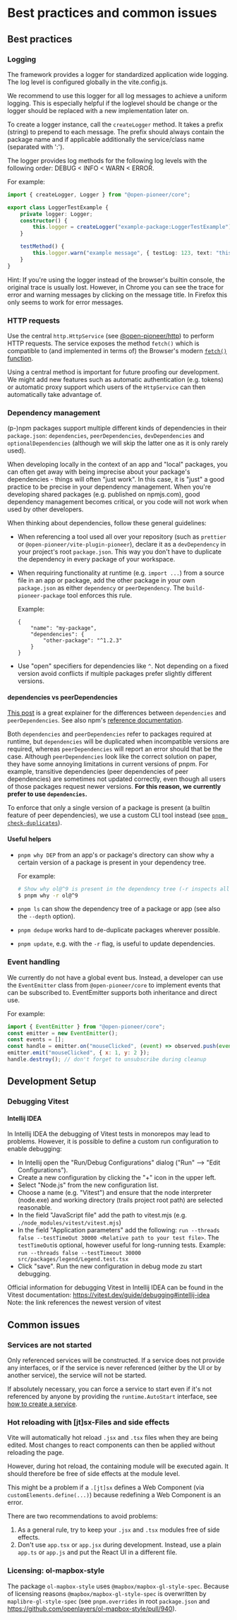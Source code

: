 # Best practices and common issues

## Best practices

### Logging

The framework provides a logger for standardized application wide logging.
The log level is configured globally in the vite.config.js.

We recommend to use this logger for all log messages to achieve a uniform logging.
This is especially helpful if the loglevel should be change or the logger should be
replaced with a new implementation later on.

To create a logger instance, call the `createLogger` method.
It takes a prefix (string) to prepend to each message.
The prefix should always contain the package name and if applicable additionally the service/class name (separated with ':').

The logger provides log methods for the following log levels with the following order: DEBUG < INFO < WARN < ERROR.

For example:

```ts
import { createLogger, Logger } from "@open-pioneer/core";

export class LoggerTestExample {
    private logger: Logger;
    constructor() {
        this.logger = createLogger("example-package:LoggerTestExample");
    }

    testMethod() {
        this.logger.warn("example message", { testLog: 123, text: "this is a text" });
    }
}
```

Hint: If you're using the logger instead of the browser's builtin console, the original trace is usually lost.
However, in Chrome you can see the trace for error and warning messages by clicking on the message title.
In Firefox this only seems to work for error messages.

### HTTP requests

Use the central `http.HttpService` (see [@open-pioneer/http](https://www.npmjs.com/package/@open-pioneer/http)) to perform HTTP requests.
The service exposes the method `fetch()` which is compatible to (and implemented in terms of) the Browser's modern [`fetch()` function](https://developer.mozilla.org/en-US/docs/Web/API/Fetch_API).

Using a central method is important for future proofing our development.
We might add new features such as automatic authentication (e.g. tokens) or automatic proxy support which users of the `HttpService`
can then automatically take advantage of.

### Dependency management

(p-)npm packages support multiple different kinds of dependencies in their `package.json`: `dependencies`, `peerDependencies`, `devDependencies` and `optionalDependencies` (although we will skip the latter one as it is only rarely used).

When developing locally in the context of an app and "local" packages, you can often get away with being imprecise about your package's dependencies - things will often "just work".
In this case, it is "just" a good practice to be precise in your dependency management.
When you're developing shared packages (e.g. published on npmjs.com), good dependency management becomes critical, or you code will not work when used by other developers.

When thinking about dependencies, follow these general guidelines:

-   When referencing a tool used all over your repository (such as `prettier` or `@open-pioneer/vite-plugin-pioneer`),
    declare it as a `devDependency` in your project's root `package.json`.
    This way you don't have to duplicate the dependency in every package of your workspace.

-   When requiring functionality at runtime (e.g. `import ...`) from a source file in an app or package,
    add the other package in your own `package.json` as either `dependency` or `peerDependency`.
    The `build-pioneer-package` tool enforces this rule.

    Example:

    ```jsonc
    {
        "name": "my-package",
        "dependencies": {
            "other-package": "^1.2.3"
        }
    }
    ```

-   Use "open" specifiers for dependencies like `^`.
    Not depending on a fixed version avoid conflicts if multiple packages prefer slightly different versions.

#### dependencies vs peerDependencies

[This post](https://indepth.dev/posts/1187/npm-peer-dependencies) is a great explainer for the differences between `dependencies` and `peerDependencies`.
See also npm's [reference documentation](https://docs.npmjs.com/cli/v9/configuring-npm/package-json#peerdependencies).

Both `dependencies` and `peerDependencies` refer to packages required at runtime, but `dependencies` will be duplicated when incompatible versions are required, whereas `peerDependencies` will report an error should that be the case.
Although `peerDependencies` look like the correct solution on paper, they have some annoying limitations in current versions of pnpm.
For example, transitive dependencies (peer dependencies of peer dependencies) are sometimes not updated correctly, even though all users of those packages request newer versions.
**For this reason, we currently prefer to use `dependencies`.**

To enforce that only a single version of a package is present (a builtin feature of peer dependencies), we use a custom CLI tool instead (see [`pnpm check-duplicates`](RepositoryGuide.md#pnpm-check-duplicates)).

#### Useful helpers

-   `pnpm why DEP` from an app's or package's directory can show why a certain version of a package is present in your dependency tree.

    For example:

    ```bash
    # Show why ol@^9 is present in the dependency tree (-r inspects all packages in the workspace)
    $ pnpm why -r ol@^9
    ```

-   `pnpm ls` can show the dependency tree of a package or app (see also the `--depth` option).
-   `pnpm dedupe` works hard to de-duplicate packages wherever possible.
-   `pnpm update`, e.g. with the `-r` flag, is useful to update dependencies.

### Event handling

We currently do not have a global event bus.
Instead, a developer can use the `EventEmitter` class from `@open-pioneer/core` to implement events that can be subscribed to.
EventEmitter supports both inheritance and direct use.

For example:

```js
import { EventEmitter } from "@open-pioneer/core";
const emitter = new EventEmitter();
const events = [];
const handle = emitter.on("mouseClicked", (event) => observed.push(event));
emitter.emit("mouseClicked", { x: 1, y: 2 });
handle.destroy(); // don't forget to unsubscribe during cleanup
```

## Development Setup

### Debugging Vitest

#### Intellij IDEA

In Intellij IDEA the debugging of Vitest tests in monorepos may lead to problems.
However, it is possible to define a custom run configuration to enable debugging:

-   In Intellij open the "Run/Debug Configurations" dialog ("Run" --> "Edit Configurations").
-   Create a new configuration by clicking the "+" icon in the upper left.
-   Select "Node.js" from the new configuration list.
-   Choose a name (e.g. "Vitest") and ensure that the node interpreter (node.exe) and working directory
    (trails project root path) are selected reasonable.
-   In the field "JavaScript file" add the path to vitest.mjs (e.g. `./node_modules/vitest/vitest.mjs`)
-   In the field "Application parameters" add the following: `run --threads false --testTimeOut 30000 <Relative path to your test file>`. The `testTimeOut`is optional, however useful for long-running tests. Example: `run --threads false --testTimeout 30000 src/packages/legend/Legend.test.tsx`
-   Click "save". Run the new configuration in debug mode zu start debugging.

Official information for debugging Vitest in Intellij IDEA can be found in the Vitest documentation:
https://vitest.dev/guide/debugging#intellij-idea  
Note: the link references the newest version of vitest

## Common issues

### Services are not started

Only referenced services will be constructed.
If a service does not provide any interfaces, or if the service is never referenced (either by the UI or by another service), the service will not be started.

If absolutely necessary, you can force a service to start even if it's not referenced by anyone by providing the `runtime.AutoStart` interface, see [how to create a service](tutorials/HowToCreateAService.md#service-autostart).

### Hot reloading with \[jt\]sx-Files and side effects

Vite will automatically hot reload `.jsx` and `.tsx` files when they are being edited.
Most changes to react components can then be applied without reloading the page.

However, during hot reload, the containing module will be executed again.
It should therefore be free of side effects at the module level.

This might be a problem if a `.[jt]sx` defines a Web Component (via `customElements.define(...)`) because redefining a Web Component is an error.

There are two recommendations to avoid problems:

1. As a general rule, try to keep your `.jsx` and `.tsx` modules free of side effects.
2. Don't use `app.tsx` or `app.jsx` during development.
   Instead, use a plain `app.ts` or `app.js` and put the React UI in a different file.

### Licensing: ol-mapbox-style

The package `ol-mapbox-style` uses `@mapbox/mapbox-gl-style-spec`. Because of licensing reasons `@mapbox/mapbox-gl-style-spec` is overwritten by `maplibre-gl-style-spec` (see `pnpm.overrides` in root `package.json` and https://github.com/openlayers/ol-mapbox-style/pull/940).
